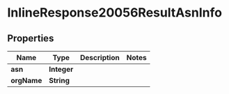 # InlineResponse20056ResultAsnInfo

## Properties
Name | Type | Description | Notes
------------ | ------------- | ------------- | -------------
**asn** | **Integer** |  | 
**orgName** | **String** |  | 
